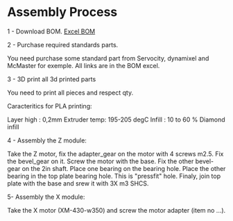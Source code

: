# Assembly Process



1 - Download BOM.
	[Excel BOM](https://github.com/gene2302/3-axis-ROS-sensor-head/blob/master/Hardware/BOM/BOM.xlsx)

2 - Purchase required standards parts.

You need purchase some standard part from Servocity, dynamixel and McMaster for exemple. All links are in the BOM excel.

3 - 3D print all 3d printed parts

You need to print all pieces and respect qty. 

Caracteritics for PLA printing:

Layer high : 0,2mm
Extruder temp: 195-205 degC
Infill : 10 to 60 % Diamond infill

4 - Assembly the Z module:

Take the Z motor, fix the adapter_gear on the motor with 4 screws m2.5.
Fix the bevel_gear on it. Screw the motor with the base. Fix the other bevel-gear on the 2in shaft. Place one bearing on the bearing hole. Place the other bearing in the top plate bearing hole. This is "pressfit" hole.
Finaly, join top plate with the base and srew it with 3X m3 SHCS.

5- Assembly the X module:

Take the X motor (XM-430-w350) and screw the motor adapter (item no ...). 





<!--stackedit_data:
eyJoaXN0b3J5IjpbLTQxMjI1MjY2MSwtMTQ2MDM0NzkwNywtMT
I2NTEwNzg0NCwxNzg4Nzk3NDAzLDE5MjE5MzQ0NDcsLTU1NDA2
NDYwNiwtMzQ1NjQzMzQ0LDExMjAwNTU5OV19
-->